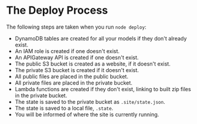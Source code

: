 
# The Deploy Process #

The following steps are taken when you run `node deploy`:

* DynamoDB tables are created for all your models if they don't already exist.
* An IAM role is created if one doesn't exist.
* An APIGateway API is created if one doesn't exist.
* The public S3 bucket is created as a website, if it doesn't exist.
* The private S3 bucket is created if it doesn't exist.
* All public files are placed in the public bucket.
* All private files are placed in the private bucket.
* Lambda functions are created if they don't exist, linking to built zip files in the private bucket.
* The state is saved to the private bucket as `.site/state.json`.
* The state is saved to a local file, `.state`.
* You will be informed of where the site is currently running.
